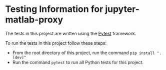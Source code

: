 # Testing Information for jupyter-matlab-proxy

The tests in this project are written using the [Pytest](https://docs.pytest.org/en/latest/) framework.

To run the tests in this project follow these steps:
* From the root directory of this project, run the command `pip install ".[dev]"`
* Run the command `pytest` to run all Python tests for this project.